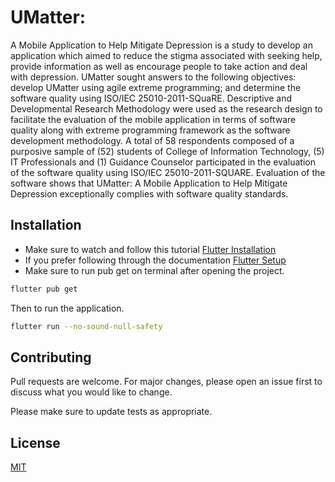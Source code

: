 # UMatter: 


A Mobile Application to Help Mitigate Depression is a study to develop an application which aimed to reduce the stigma associated with seeking help, provide information as well as encourage people to take action and deal with depression. UMatter sought answers to the following objectives: develop UMatter using agile extreme programming; and determine the software quality using ISO/IEC 25010-2011-SQuaRE. Descriptive and Developmental Research Methodology were used as the research design to facilitate the evaluation of the mobile application in terms of software quality along with extreme programming framework as the software development methodology. A total of 58 respondents composed of a purposive sample of (52) students of College of Information Technology, (5) IT Professionals and (1) Guidance Counselor participated in the evaluation of the software quality using ISO/IEC 25010-2011-SQUARE.  Evaluation of the software shows that UMatter: A Mobile Application to Help Mitigate Depression exceptionally complies with software quality standards.

## Installation
- Make sure to watch and follow this tutorial [Flutter Installation](https://www.youtube.com/watch?v=Z2ugnpCQuyw)
- If you prefer following through the documentation [Flutter Setup](https://docs.flutter.dev/get-started/editor)
- Make sure to run pub get on terminal after opening the project.

```bash
flutter pub get
```

Then to run the application.

```bash
flutter run --no-sound-null-safety
```

## Contributing
Pull requests are welcome. For major changes, please open an issue first to discuss what you would like to change.

Please make sure to update tests as appropriate.

## License
[MIT](https://choosealicense.com/licenses/mit/)

